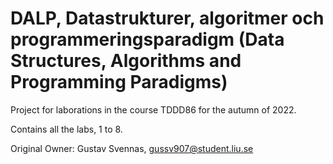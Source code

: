 # DALP, Datastrukturer, algoritmer och programmeringsparadigm (Data Structures, Algorithms and Programming Paradigms)

Project for laborations in the course TDDD86 for the autumn of 2022.

Contains all the labs, 1 to 8.

Original Owner: Gustav Svennas, gussv907@student.liu.se